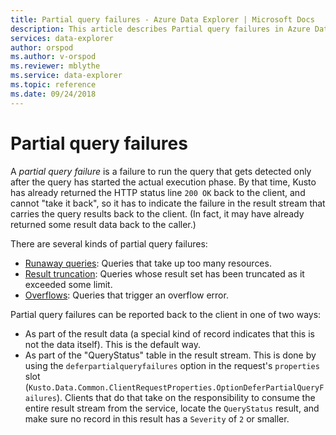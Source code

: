 ```yaml
---
title: Partial query failures - Azure Data Explorer | Microsoft Docs
description: This article describes Partial query failures in Azure Data Explorer.
services: data-explorer
author: orspod
ms.author: v-orspod
ms.reviewer: mblythe
ms.service: data-explorer
ms.topic: reference
ms.date: 09/24/2018
---
```

# Partial query failures

A *partial query failure* is a failure to run the query that gets detected
only after the query has started the actual execution phase. By that time,
Kusto has already returned the HTTP status line `200 OK` back to the client,
and cannot "take it back", so it has to indicate the failure in the result
stream that carries the query results back to the client. (In fact, it may have
already returned some result data back to the caller.)

There are several kinds of partial query failures:
* [Runaway queries](runawayqueries.md): Queries that take up too many
  resources.
* [Result truncation](resulttruncation.md): Queries whose result set
  has been truncated as it exceeded some limit.
* [Overflows](overflow.md): Queries that trigger an overflow error.

Partial query failures can be reported back to the client in one of two
ways:

* As part of the result data (a special kind of record indicates that
  this is not the data itself). This is the default way.
* As part of the "QueryStatus" table in the result stream. This is done
  by using the `deferpartialqueryfailures` option in the request's
  `properties` slot (`Kusto.Data.Common.ClientRequestProperties.OptionDeferPartialQueryFailures`).
  Clients that do that take on the responsibility to consume the entire
  result stream from the service, locate the `QueryStatus` result, and
  make sure no record in this result has a `Severity` of `2` or smaller. 